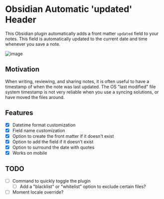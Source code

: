 # Obsidian Automatic 'updated' Header

This Obsidian plugin automatically adds a front matter `updated` field to your notes. This field is automatically updated to the current date and time whenever you save a note.

![image](https://user-images.githubusercontent.com/3216752/161605108-a4891b11-47b0-48ed-ba3f-e721761f4146.png)

## Motivation

When writing, reviewing, and sharing notes, it is often useful to have a timestamp of when the note was last updated. The OS "last modified" file system timestamp is not very reliable when you use a syncing solutions, or have moved the files around.


## Features

- [x] Datetime format customization
- [x] Field name customization
- [x] Option to create the front matter if it doesn't exist
- [x] Option to add the field if it doesn't exist
- [x] Option to surround the date with quotes
- [x] Works on mobile

## TODO

- [ ] Command to quickly toggle the plugin
  - [ ] Add a "blacklist" or "whitelist" option to exclude certain files?
- [ ] Moment locale override?
